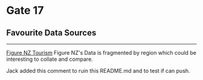 # Gate 17

## Favourite Data Sources
---
[Figure NZ Tourism](https://figure.nz/search/?query=Tourism)
Figure NZ's Data is fragmented by region which could be interesting to collate and compare.

Jack added this comment to ruin this README.md and to test if can push.
